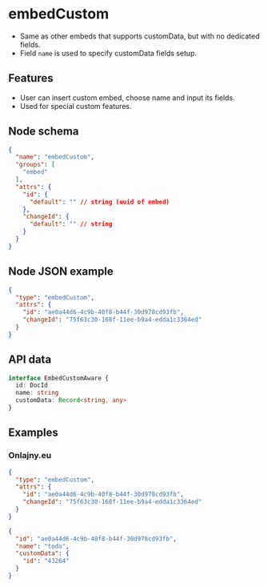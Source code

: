 # embedCustom

- Same as other embeds that supports customData, but with no dedicated fields.
- Field `name` is used to specify customData fields setup.

## Features
- User can insert custom embed, choose name and input its fields.
- Used for special custom features.

## Node schema

```json
{
  "name": "embedCustom",
  "groups": [
    "embed"
  ],
  "attrs": {
    "id": {
      "default": "" // string (uuid of embed)
    },
    "changeId": {
      "default": "" // string
    }
  }
}
```

## Node JSON example

```json
{
  "type": "embedCustom",
  "attrs": {
    "id": "ae0a44d6-4c9b-40f8-b44f-30d978cd93fb",
    "changeId": "75f63c30-168f-11ee-b9a4-edda1c3364ed"
  }
}
```

## API data

```ts
interface EmbedCustomAware {
  id: DocId
  name: string
  customData: Record<string, any>
}
```

## Examples

### Onlajny.eu

```json
{
  "type": "embedCustom",
  "attrs": {
    "id": "ae0a44d6-4c9b-40f8-b44f-30d978cd93fb",
    "changeId": "75f63c30-168f-11ee-b9a4-edda1c3364ed"
  }
}
```

```json
{
  "id": "ae0a44d6-4c9b-40f8-b44f-30d978cd93fb",
  "name": "todo",
  "customData": {
    "id": "43264"
  }
}
```
